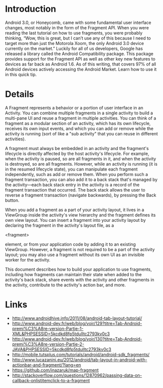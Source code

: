 # Introduction #

Android 3.0, or Honeycomb, came with some fundamental user interface changes, most notably in the form of the Fragment API. When you were reading the last tutorial on how to use fragments, you were probably thinking, “Wow, this is great, but I can’t use any of this because I need to target more than just the Motorola Xoom, the only Android 3.0 device currently on the market.” Luckily for all of us developers, Google has released a library called the Android Compatibility package. This package provides support for the Fragment API as well as other key new features to devices as far back as Android 1.6. As of this writing, that covers 97% of all Android devices actively accessing the Android Market. Learn how to use it in this quick tip.

# Details #

A Fragment represents a behavior or a portion of user interface in an Activity. You can combine multiple fragments in a single activity to build a multi-pane UI and reuse a fragment in multiple activities. You can think of a fragment as a modular section of an activity, which has its own lifecycle, receives its own input events, and which you can add or remove while the activity is running (sort of like a "sub activity" that you can reuse in different activities).

A fragment must always be embedded in an activity and the fragment's lifecycle is directly affected by the host activity's lifecycle. For example, when the activity is paused, so are all fragments in it, and when the activity is destroyed, so are all fragments. However, while an activity is running (it is in the resumed lifecycle state), you can manipulate each fragment independently, such as add or remove them. When you perform such a fragment transaction, you can also add it to a back stack that's managed by the activity—each back stack entry in the activity is a record of the fragment transaction that occurred. The back stack allows the user to reverse a fragment transaction (navigate backwards), by pressing the Back button.

When you add a fragment as a part of your activity layout, it lives in a ViewGroup inside the activity's view hierarchy and the fragment defines its own view layout. You can insert a fragment into your activity layout by declaring the fragment in the activity's layout file, as a 

&lt;fragment&gt;

 element, or from your application code by adding it to an existing ViewGroup. However, a fragment is not required to be a part of the activity layout; you may also use a fragment without its own UI as an invisible worker for the activity.

This document describes how to build your application to use fragments, including how fragments can maintain their state when added to the activity's back stack, share events with the activity and other fragments in the activity, contribute to the activity's action bar, and more.

# Links #

  * http://www.androidhive.info/2011/08/android-tab-layout-tutorial/
  * http://www.android-dev.fr/web/blog/voir/129?titre=Tab-Android-premi%C3%A8re-version-Partie-1-XML&PHPSESSID=5kcdkd8fp5tdulltc2793kv0c3
  * http://www.android-dev.fr/web/blog/voir/130?titre=Tab-Android-premi%C3%A8re-version-Partie-2-JAVA&PHPSESSID=5kcdkd8fp5tdulltc2793kv0c3
  * http://mobile.tutsplus.com/tutorials/android/android-sdk_fragments/
  * http://www.lucazanini.eu/2012/android/tab-layout-in-android-with-actionbar-and-fragment/?lang=en
  * https://github.com/inazaruk/map-fragment
  * http://stackoverflow.com/questions/12870962/passing-data-on-callback-onlistitemclick-to-a-fragment